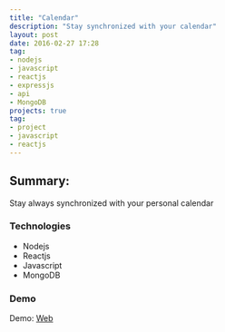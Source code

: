 ```yaml
---
title: "Calendar"
description: "Stay synchronized with your calendar"
layout: post
date: 2016-02-27 17:28
tag:
- nodejs
- javascript
- reactjs
- expressjs
- api
- MongoDB
projects: true
tag:
- project
- javascript
- reactjs
---
```


## Summary:

Stay always synchronized with your personal calendar

### Technologies
- Nodejs
- Reactjs
- Javascript
- MongoDB

### Demo
Demo: [Web](#)
